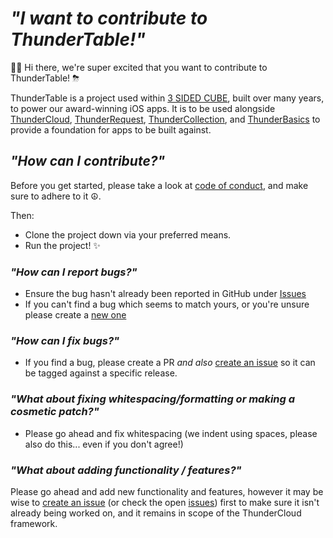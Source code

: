 # _"I want to contribute to ThunderTable!"_

👋🏻 Hi there, we're super excited that you want to contribute to ThunderTable! ⛈

ThunderTable is a project used within [3 SIDED CUBE](3sidedcube.com), built over many years, to power our award-winning iOS apps. It is to be used alongside [ThunderCloud](https://github.com/3sidedcube/ThunderCloud), [ThunderRequest](https://github.com/3sidedcube/ThunderRequest), [ThunderCollection](https://github.com/3sidedcube/ThunderCollection), and [ThunderBasics](https://github.com/3sidedcube/ThunderBasics) to provide a foundation for apps to be built against.

## _"How can I contribute?"_

Before you get started, please take a look at [code of conduct](CODE_OF_CONDUCT.md), and make sure to adhere to it ☮️.

Then:
- Clone the project down via your preferred means.
- Run the project! ✨

### _"How can I report bugs?"_

- Ensure the bug hasn't already been reported in GitHub under [Issues](https://github.com/3sidedcube/ThunderTable/issues)
- If you can't find a bug which seems to match yours, or you're unsure please create a [new one](https://github.com/3sidedcube/ThunderTable/issues)

### _"How can I fix bugs?"_

- If you find a bug, please create a PR _and also_ [create an issue](https://github.com/3sidedcube/ThunderTable/issues) so it can be tagged against a specific release.

### _"What about fixing whitespacing/formatting or making a cosmetic patch?"_

- Please go ahead and fix whitespacing (we indent using spaces, please also do this... even if you don't agree!)

### _"What about adding functionality / features?"_

Please go ahead and add new functionality and features, however it may be wise to [create an issue](https://github.com/3sidedcube/ThunderTable/issues) (or check the open [issues](https://github.com/3sidedcube/ThunderTable/issues)) first to make sure it isn't already being worked on, and it remains in scope of the ThunderCloud framework.
